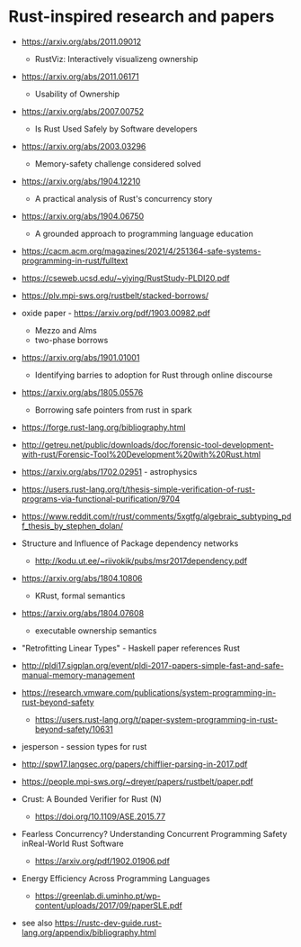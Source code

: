 # Rust-inspired research and papers

- https://arxiv.org/abs/2011.09012
  - RustViz: Interactively visualizeng ownership

- https://arxiv.org/abs/2011.06171
  - Usability of Ownership

- https://arxiv.org/abs/2007.00752
  - Is Rust Used Safely by Software developers

- https://arxiv.org/abs/2003.03296
  - Memory-safety challenge considered solved

- https://arxiv.org/abs/1904.12210
  - A practical analysis of Rust's concurrency story

- https://arxiv.org/abs/1904.06750
  - A grounded approach to programming language education

- https://cacm.acm.org/magazines/2021/4/251364-safe-systems-programming-in-rust/fulltext

- https://cseweb.ucsd.edu/~yiying/RustStudy-PLDI20.pdf

- https://plv.mpi-sws.org/rustbelt/stacked-borrows/

- oxide paper - https://arxiv.org/pdf/1903.00982.pdf
  - Mezzo and Alms
  - two-phase borrows

- https://arxiv.org/abs/1901.01001
  - Identifying barries to adoption for Rust through online discourse

- https://arxiv.org/abs/1805.05576
  - Borrowing safe pointers from rust in spark

- https://forge.rust-lang.org/bibliography.html

- http://getreu.net/public/downloads/doc/forensic-tool-development-with-rust/Forensic-Tool%20Development%20with%20Rust.html

- https://arxiv.org/abs/1702.02951 - astrophysics

- https://users.rust-lang.org/t/thesis-simple-verification-of-rust-programs-via-functional-purification/9704

- https://www.reddit.com/r/rust/comments/5xgtfg/algebraic_subtyping_pdf_thesis_by_stephen_dolan/

- Structure and Influence of Package dependency networks
  - http://kodu.ut.ee/~riivokik/pubs/msr2017dependency.pdf

- https://arxiv.org/abs/1804.10806
  - KRust, formal semantics

- https://arxiv.org/abs/1804.07608
  - executable ownership semantics

- "Retrofitting Linear Types" - Haskell paper references Rust

- http://pldi17.sigplan.org/event/pldi-2017-papers-simple-fast-and-safe-manual-memory-management

- https://research.vmware.com/publications/system-programming-in-rust-beyond-safety
  - https://users.rust-lang.org/t/paper-system-programming-in-rust-beyond-safety/10631

- jesperson - session types for rust

- http://spw17.langsec.org/papers/chifflier-parsing-in-2017.pdf

- https://people.mpi-sws.org/~dreyer/papers/rustbelt/paper.pdf

- Crust: A Bounded Verifier for Rust (N)
  - https://doi.org/10.1109/ASE.2015.77

- Fearless Concurrency? Understanding Concurrent Programming Safety inReal-World Rust Software
  - https://arxiv.org/pdf/1902.01906.pdf

- Energy Efficiency Across Programming Languages

  - https://greenlab.di.uminho.pt/wp-content/uploads/2017/09/paperSLE.pdf

- see also https://rustc-dev-guide.rust-lang.org/appendix/bibliography.html

